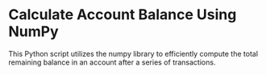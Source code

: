 # Calculate Account Balance Using NumPy
This Python script utilizes the numpy library to efficiently compute the total remaining balance in an account after a series of transactions.

